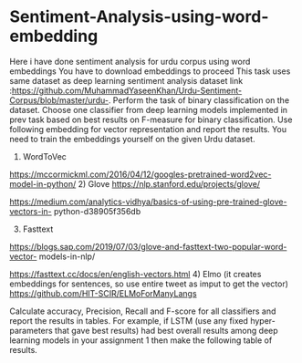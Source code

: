 # Sentiment-Analysis-using-word-embedding
Here i have done sentiment analysis for urdu corpus using word embeddings
You have to download embeddings to proceed
This task uses same dataset as deep learning sentiment analysis dataset link :https://github.com/MuhammadYaseenKhan/Urdu-Sentiment-Corpus/blob/master/urdu-. Perform the task of binary classification on the dataset.
Choose one classifier from deep learning models implemented in prev task based on best
results on F-measure for binary classification.
Use following embedding for vector representation and report the results. You need to train
the embeddings yourself on the given Urdu dataset.
1) WordToVec

https://mccormickml.com/2016/04/12/googles-pretrained-word2vec-model-in-python/
2) Glove
https://nlp.stanford.edu/projects/glove/

https://medium.com/analytics-vidhya/basics-of-using-pre-trained-glove-vectors-in-
python-d38905f356db

3) Fasttext

https://blogs.sap.com/2019/07/03/glove-and-fasttext-two-popular-word-vector-
models-in-nlp/

https://fasttext.cc/docs/en/english-vectors.html
4) Elmo (it creates embeddings for sentences, so use entire tweet as imput to get the
vector) https://github.com/HIT-SCIR/ELMoForManyLangs

Calculate accuracy, Precision, Recall and F-score for all classifiers and report the results in
tables. For example, if LSTM (use any fixed hyper-parameters that gave best results) had best
overall results among deep learning models in your assignment 1 then make the following table
of results.
